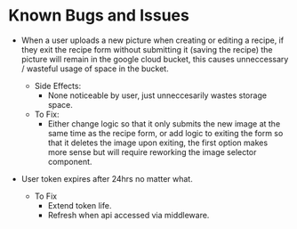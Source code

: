# Known Bugs and Issues

- When a user uploads a new picture when creating or editing a recipe, if they exit the recipe form without submitting it (saving the recipe) the picture will remain in the google cloud bucket, this causes unneccessary / wasteful usage of space in the bucket. 
    - Side Effects: 
        - None noticeable by user, just unneccesarily wastes storage space.
    - To Fix:
        - Either change logic so that it only submits the new image at the same time as the recipe form, or add logic to exiting the form so that it deletes the image upon exiting, the first option makes more sense but will require reworking the image selector component. 

- User token expires after 24hrs no matter what.
    - To Fix
        - Extend token life.
        - Refresh when api accessed via middleware.